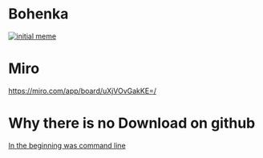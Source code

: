 # Bohenka
[![initial meme](https://img.youtube.com/vi/MiNXZI0Kcz4/hqdefault.jpg)](https://youtu.be/MiNXZI0Kcz4)


# Miro
https://miro.com/app/board/uXjVOvGakKE=/


# Why there is no Download on github
[In the beginning was command line](https://github.com/danielmkarlsson/library/blob/master/Neal%20Stephenson%20-%20In%20the%20Beginning%20was%20the%20Command%20Line.pdf)
